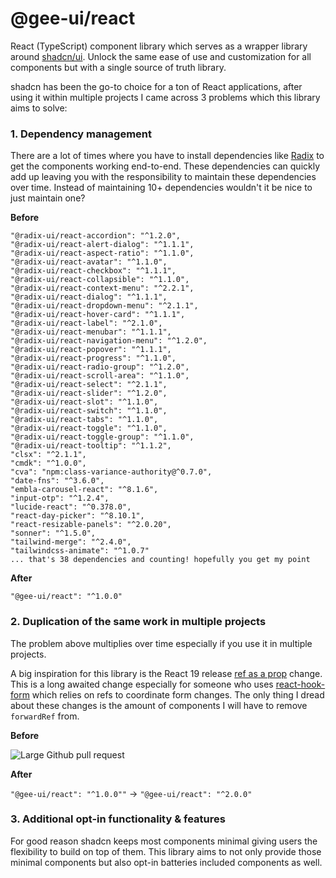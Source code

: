 # @gee-ui/react

React (TypeScript) component library which serves as a wrapper library around [shadcn/ui](https://ui.shadcn.com/). Unlock the same ease of use and customization for all components but with a single source of truth library.

shadcn has been the go-to choice for a ton of React applications, after using it within multiple projects I came across 3 problems which this library aims to solve:

### 1. Dependency management

There are a lot of times where you have to install dependencies like [Radix](https://www.radix-ui.com/) to get the components working end-to-end. These dependencies can quickly add up leaving you with the responsibility to maintain these dependencies over time. Instead of maintaining 10+ dependencies wouldn't it be nice to just maintain one?

**Before**

```
"@radix-ui/react-accordion": "^1.2.0",
"@radix-ui/react-alert-dialog": "^1.1.1",
"@radix-ui/react-aspect-ratio": "^1.1.0",
"@radix-ui/react-avatar": "^1.1.0",
"@radix-ui/react-checkbox": "^1.1.1",
"@radix-ui/react-collapsible": "^1.1.0",
"@radix-ui/react-context-menu": "^2.2.1",
"@radix-ui/react-dialog": "^1.1.1",
"@radix-ui/react-dropdown-menu": "^2.1.1",
"@radix-ui/react-hover-card": "^1.1.1",
"@radix-ui/react-label": "^2.1.0",
"@radix-ui/react-menubar": "^1.1.1",
"@radix-ui/react-navigation-menu": "^1.2.0",
"@radix-ui/react-popover": "^1.1.1",
"@radix-ui/react-progress": "^1.1.0",
"@radix-ui/react-radio-group": "^1.2.0",
"@radix-ui/react-scroll-area": "^1.1.0",
"@radix-ui/react-select": "^2.1.1",
"@radix-ui/react-slider": "^1.2.0",
"@radix-ui/react-slot": "^1.1.0",
"@radix-ui/react-switch": "^1.1.0",
"@radix-ui/react-tabs": "^1.1.0",
"@radix-ui/react-toggle": "^1.1.0",
"@radix-ui/react-toggle-group": "^1.1.0",
"@radix-ui/react-tooltip": "^1.1.2",
"clsx": "^2.1.1",
"cmdk": "^1.0.0",
"cva": "npm:class-variance-authority@^0.7.0",
"date-fns": "^3.6.0",
"embla-carousel-react": "^8.1.6",
"input-otp": "^1.2.4",
"lucide-react": "^0.378.0",
"react-day-picker": "^8.10.1",
"react-resizable-panels": "^2.0.20",
"sonner": "^1.5.0",
"tailwind-merge": "^2.4.0",
"tailwindcss-animate": "^1.0.7"
... that's 38 dependencies and counting! hopefully you get my point

```

**After**

```
"@gee-ui/react": "^1.0.0"
```

### 2. Duplication of the same work in multiple projects

The problem above multiplies over time especially if you use it in multiple projects.

A big inspiration for this library is the React 19 release [ref as a prop](https://react.dev/blog/2024/04/25/react-19#ref-as-a-prop) change. This is a long awaited change especially for someone who uses [react-hook-form](https://react-hook-form.com/) which relies on refs to coordinate form changes. The only thing I dread about these changes is the amount of components I will have to remove `forwardRef` from.

**Before**

![Large Github pull request](https://res.cloudinary.com/michaelgee/image/upload/v1716049756/Screenshot_2024-05-18_at_12.29.00_PM_q8pf9h.png)

**After**

`"@gee-ui/react": "^1.0.0""` -> `"@gee-ui/react": "^2.0.0"`

### 3. Additional opt-in functionality & features

For good reason shadcn keeps most components minimal giving users the flexibility to build on top of them. This library aims to not only provide those minimal components but also opt-in batteries included components as well.
